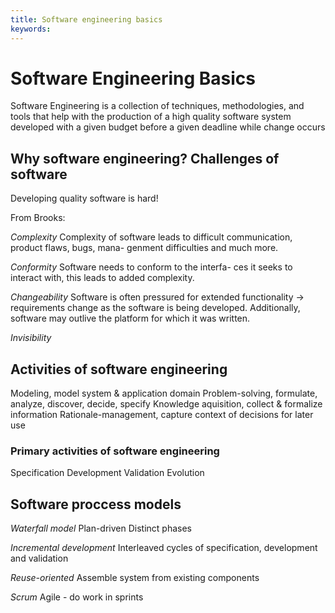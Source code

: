 ```yaml
---
title: Software engineering basics
keywords: 
---
```


# Software Engineering Basics

Software Engineering is a collection of techniques,
methodologies, and tools that help with the production of
a high quality software system developed with a given
budget before a given deadline while change occurs

## Why software engineering? Challenges of software

Developing quality software is hard!

From Brooks: 

_Complexity_ 
  Complexity of software leads to difficult
  communication, product flaws, bugs, mana-
  genment difficulties and much more.

_Conformity_
  Software needs to conform to the interfa-
  ces it seeks to interact with, this leads
  to added complexity.

_Changeability_
  Software is often pressured for extended 
  functionality -> requirements change as 
  the software is being developed.
  Additionally, software may outlive the 
  platform for which it was written.

_Invisibility_


## Activities of software engineering

Modeling, model system & application domain
Problem-solving, formulate, analyze, discover, decide, specify
Knowledge aquisition, collect & formalize information
Rationale-management, capture context of decisions for later use

### Primary activities of software engineering
Specification
Development
Validation
Evolution

## Software proccess models

_Waterfall model_
  Plan-driven
  Distinct phases

_Incremental development_
  Interleaved cycles of specification, development and validation

_Reuse-oriented_
  Assemble system from existing components

_Scrum_
  Agile - do work in sprints
